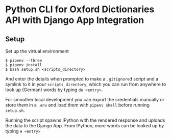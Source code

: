 # Python CLI for Oxford Dictionaries API with Django App Integration

## Setup

Set up the virtual environment

```console
$ pipenv --three
$ pipenv install
$ bash setup.sh <scripts_directory>
```

And enter the details when prompted to make a `.gitignore`d script and a symlink to it in your `scripts_directory`, which you can run from anywhere to look up (German) words by typing `de <entry>`.

For smoother local development you can export the credentials manually or store them in a `.env` and load them with `pipenv shell` before running `setup.sh`.

Running the script spawns IPython with the rendered response and uploads the data to the Django App. From IPython, more words can be looked up by typing `e <entry>`
